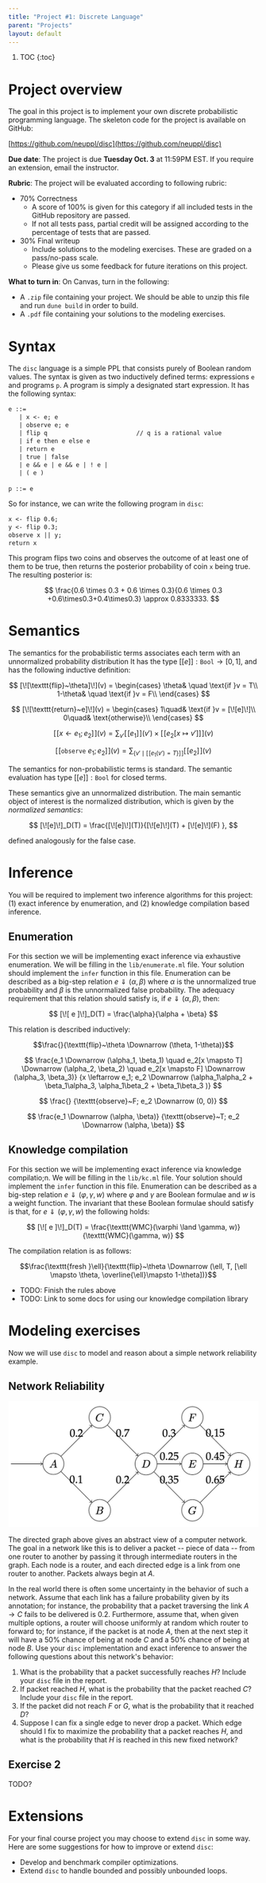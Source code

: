 ```yaml
---
title: "Project #1: Discrete Language"
parent: "Projects"
layout: default
---
```


1. TOC
{:toc}

# Project overview

The goal in this project is to implement your own discrete probabilistic
programming language. The skeleton code for the project is available on GitHub:

[https://github.com/neuppl/disc](https://github.com/neuppl/disc)

**Due date**: The project is due **Tuesday Oct. 3** at 11:59PM EST. If you require an extension, email 
the instructor.

**Rubric**: The project will be evaluated according to following rubric:

* 70% Correctness
  - A score of 100% is given for this category if all included tests in the GitHub repository are passed.
  - If not all tests pass, partial credit will be assigned according to the percentage of tests that are passed.
* 30% Final writeup
  - Include solutions to the modeling exercises. These are graded on a pass/no-pass scale.
  - Please give us some feedback for future iterations on this project.

**What to turn in**: On Canvas, turn in the following:

* A `.zip` file containing your project. We should be able to unzip this file and run `dune build` in order to build.
* A `.pdf` file containing your solutions to the modeling exercises. 

# Syntax

The `disc` language is a simple PPL that consists purely of Boolean random 
values.
The syntax is given as two inductively defined terms: expressions `e` 
and programs `p`. A program is simply a designated start expression. 
It has the following syntax:

```
e ::=
   | x <- e; e
   | observe e; e
   | flip q                         // q is a rational value
   | if e then e else e
   | return e
   | true | false
   | e && e | e && e | ! e |
   | ( e )

p ::= e
```

So for instance, we can write the following program in `disc`:

```
x <- flip 0.6; 
y <- flip 0.3;
observe x || y;
return x
```

This program flips two coins and observes the outcome of at least one of them to
be true, then returns the posterior probability of coin `x` being true. The 
resulting posterior is:

$$
\frac{0.6 \times 0.3 + 0.6 \times 0.3}{0.6 \times 0.3 +0.6\times0.3+0.4\times0.3} \approx 0.8333333.
$$

# Semantics
The semantics for the probabilistic terms associates each term with an 
unnormalized probability distribution
It has the type $[[e]] : \texttt{Bool} \rightarrow [0, 1]$,
and has the following inductive definition:

$$
[\![\texttt{flip}~\theta]\!](v) = 
\begin{cases}
\theta& \quad \text{if }v = T\\
1-\theta& \quad \text{if }v = F\\
\end{cases}
$$

$$
 [\![\texttt{return}~e]\!](v) = 
 \begin{cases}
 1\quad& \text{if }v = [\![e]\!]\\
 0\quad&  \text{otherwise}\\
 \end{cases}
$$

$$
[\![x \leftarrow e_1; e_2]\!](v) = \sum_{v'} [\![{e_1}]\!](v') \times [\![{e_2[x \mapsto v']}]\!](v)
$$

$$
[\![\texttt{observe}~e_1; e_2]\!](v) = 
\sum_{\{v' \mid [\![{e_1}(v') = T\}]\!]} [\![{e_2}]\!](v)
$$

The semantics for non-probabilistic terms is standard. The semantic evaluation has type 
$[[e]]: \texttt{Bool}$ for closed terms.

These semantics give an unnormalized distribution. The main semantic object of interest is 
the normalized distribution, which is given by the *normalized semantics*:

$$
[\![e]\!]_D(T) = \frac{[\![e]\!](T)}{[\![e]\!](T) + [\![e]\!](F) },
$$

defined analogously for the false case.

# Inference

You will be required to implement two inference algorithms for this project: (1) exact inference 
by enumeration, and (2) knowledge compilation based inference.

## Enumeration

For this section we will be implementing exact inference via exhaustive enumeration. We will 
be filling in the `lib/enumerate.ml` file. Your solution should implement the `infer` function 
in this file.
Enumeration can be described as a big-step relation $e \Downarrow (\alpha, \beta)$ where $\alpha$ 
is the unnormalized true probability and $\beta$ is the unnormalized false probability.
The adequacy requirement that this relation should satisfy is, if $e \Downarrow (\alpha, \beta)$, then:

$$
[\![ e ]\!]_D(T) = \frac{\alpha}{\alpha + \beta}
$$

This relation is described inductively:

$$\frac{}{\texttt{flip}~\theta \Downarrow (\theta, 1-\theta)}$$

$$
\frac{e_1 \Downarrow (\alpha_1, \beta_1) \quad e_2[x \mapsto T] \Downarrow (\alpha_2, \beta_2) \quad e_2[x \mapsto F] \Downarrow (\alpha_3, \beta_3)}
{x \leftarrow e_1; e_2 \Downarrow (\alpha_1\alpha_2 + \beta_1\alpha_3, \alpha_1\beta_2 + \beta_1\beta_3 )}
$$

$$
\frac{}
{\texttt{observe}~F; e_2 \Downarrow (0, 0)}
$$

$$
\frac{e_1 \Downarrow (\alpha, \beta)}
{\texttt{observe}~T; e_2 \Downarrow (\alpha, \beta)}
$$


## Knowledge compilation
For this section we will be implementing exact inference via knowledge compilatio;n. We will 
be filling in the `lib/kc.ml` file. Your solution should implement the `infer` function 
in this file.
Enumeration can be described as a big-step relation $e \Downarrow (\varphi, \gamma, w)$ where $\varphi$ 
and $\gamma$ are Boolean formulae and $w$ is a weight function.
The invariant that these Boolean formulae should satisfy is that, for $e \Downarrow (\varphi, \gamma, w)$ 
the following holds:

$$
[\![ e ]\!]_D(T) = \frac{\texttt{WMC}(\varphi \land \gamma, w)}{\texttt{WMC}(\gamma, w)}
$$

The compilation relation is as follows:

$$\frac{\texttt{fresh }\ell}{\texttt{flip}~\theta \Downarrow (\ell, T, [\ell \mapsto \theta, \overline{\ell}\mapsto 1-\theta])}$$


* TODO: Finish the rules above
* TODO: Link to some docs for using our knowledge compilation library

# Modeling exercises

Now we will use `disc` to model and reason about a simple network reliability example.

## Network Reliability

![Alt text](network.png)

The directed graph above gives an abstract view of a
computer network. The goal in a network like this is to deliver a packet
-- piece of data -- from one router to another by passing it through
intermediate routers in the graph. Each node is a router, and each directed edge
is a link from one router to another. Packets always begin at $A$.

In the real world there is often some uncertainty in the behavior of such a
network. Assume that each link has a failure probability given by its
annotation; for instance, the probability that a packet traversing the link $A
\rightarrow C$ fails to be delivered is 0.2. Furthermore, assume that, when
given multiple options, a router will choose uniformly at random which
router to forward to; for instance, if the packet is at node $A$, then at the
next step it will have a 50% chance of being at node $C$ and a 50% chance of
being at node $B$. Use your `disc` implementation and exact inference to
answer the following questions about this network's behavior:


  1. What is the probability that a packet successfully reaches $H$? Include
    your `disc` file in the report.
  2. If packet reached $H$, what is the probability that the packet reached
    $C$? Include your `disc` file in the report.
  3. If the packet did not reach $F$ or $G$, what is the probability that it
    reached $D$?
  4. Suppose I can fix a single edge to never drop a packet. Which edge
    should I fix to maximize the probability that a packet reaches $H$, and what
    is the probability that $H$ is reached in this new fixed network?

## Exercise 2

TODO?

# Extensions

For your final course project you may choose to extend `disc` in some way. Here are some suggestions 
for how to improve or extend `disc`:

* Develop and benchmark compiler optimizations.
* Extend `disc` to handle bounded and possibly unbounded loops.